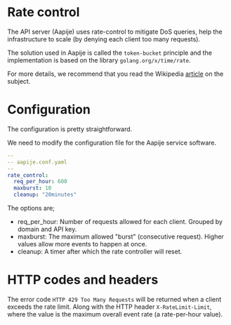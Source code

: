 # Rate control

The API server (Aapije) uses rate-control to mitigate DoS queries, help the
infrastructure to scale (by denying each client too many requests).

The solution used in Aapije is called the `token-bucket` principle and the
implementation is based on the library `golang.org/x/time/rate`.

For more details, we recommend that you read the Wikipedia [article](https://en.wikipedia.org/wiki/Token_bucket) on the subject.


# Configuration

The configuration is pretty straightforward.

We need to modify the configuration file for the Aapije service software.

```yaml
--
-- aapije.conf.yaml
--
rate_control:
  req_per_hour: 600
  maxburst: 10
  cleanup: "20minutes"
```

The options are;

- req_per_hour: Number of requests allowed for each client. Grouped by domain and API key.
- maxburst: The maximum allowed "burst" (consecutive request). Higher values allow more events to happen at once.
- cleanup: A timer after which the rate controller will reset.


# HTTP codes and headers

The error code `HTTP 429 Too Many Requests` will be returned when a client exceeds the rate limit. Along with the
HTTP header `X-RateLimit-Limit`, where the value is the maximum overall event rate (a rate-per-hour value).
